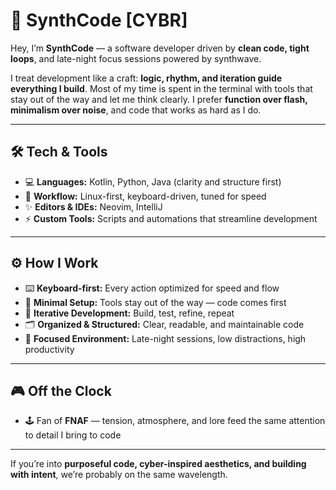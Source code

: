 # 👾 SynthCode [CYBR]

Hey, I’m **SynthCode** — a software developer driven by **clean code, tight loops**, and late-night focus sessions powered by synthwave.  

I treat development like a craft: **logic, rhythm, and iteration guide everything I build**. Most of my time is spent in the terminal with tools that stay out of the way and let me think clearly. I prefer **function over flash, minimalism over noise**, and code that works as hard as I do.  

---

## 🛠 Tech & Tools
- 💻 **Languages:** Kotlin, Python, Java (clarity and structure first)  
- 🐧 **Workflow:** Linux-first, keyboard-driven, tuned for speed  
- ✨ **Editors & IDEs:** Neovim, IntelliJ  
- ⚡ **Custom Tools:** Scripts and automations that streamline development  

---

## ⚙️ How I Work
- ⌨️ **Keyboard-first:** Every action optimized for speed and flow  
- 🧹 **Minimal Setup:** Tools stay out of the way — code comes first  
- 🔄 **Iterative Development:** Build, test, refine, repeat  
- 🗂 **Organized & Structured:** Clear, readable, and maintainable code  
- 🌌 **Focused Environment:** Late-night sessions, low distractions, high productivity  

---

## 🎮 Off the Clock
- 🕹 Fan of **FNAF** — tension, atmosphere, and lore feed the same attention to detail I bring to code  

---

If you’re into **purposeful code, cyber-inspired aesthetics, and building with intent**, we’re probably on the same wavelength.  
